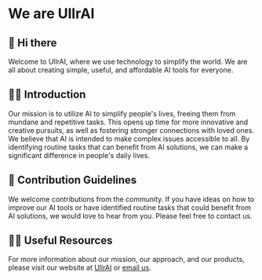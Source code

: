 # We are UllrAI

## 👋 Hi there

Welcome to UllrAI, where we use technology to simplify the world. We are all about creating simple, useful, and affordable AI tools for everyone.

## 🙋‍♀️ Introduction

Our mission is to utilize AI to simplify people's lives, freeing them from mundane and repetitive tasks. This opens up time for more innovative and creative pursuits, as well as fostering stronger connections with loved ones. We believe that AI is intended to make complex issues accessible to all. By identifying routine tasks that can benefit from AI solutions, we can make a significant difference in people's daily lives.

## 🌈 Contribution Guidelines

We welcome contributions from the community. If you have ideas on how to improve our AI tools or have identified routine tasks that could benefit from AI solutions, we would love to hear from you. Please feel free to contact us.

## 👩‍💻 Useful Resources

For more information about our mission, our approach, and our products, please visit our website at [UllrAI](https://ullrai.com/) or [email us](mailto:hello+github@ullrai.com). 

